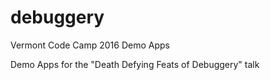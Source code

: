 # debuggery
Vermont Code Camp 2016 Demo Apps

Demo Apps for the "Death Defying Feats of Debuggery" talk
